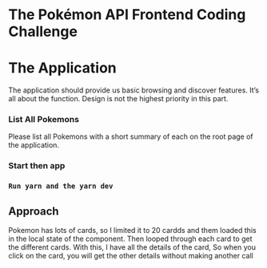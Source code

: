 # The Pokémon API Frontend Coding Challenge

# The Application

The application should provide us basic browsing and discover features. It’s all about the function. Design is not the highest priority in this part.

### List All Pokemons

Please list all Pokemons with a short summary of each on the root page of the application.

### Start then app

### `Run yarn and the yarn dev`

## Approach

Pokemon has lots of cards, so I limited it to 20 cardds and them loaded this in the local state of the component. Then looped through each card to get the different cards. With this, I have all the details of the card,
So when you click on the card, you will get the other details without making another call
